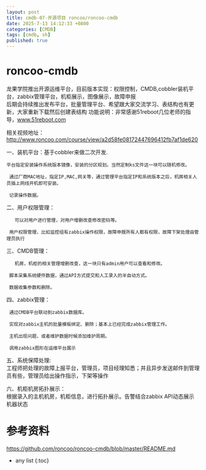 ```yaml
---
layout: post
title: cmdb-07-开源项目 roncoo/roncoo-cmdb
date: 2025-7-13 14:12:33 +0800
categories: [CMDB]
tags: [cmdb, sh]
published: true
---
```



# roncoo-cmdb

龙果学院推出开源运维平台，目前版本实现：权限控制，CMDB,cobbler装机平台，zabbix管理平台，机柜展示，图像展示，故障申报<br />
后期会持续推出发布平台，批量管理平台、希望跟大家交流学习、表结构也有更新，大家重新下载然后创建表结构
功能说明：非常感谢51reboot几位老师的指导，www.51reboot.com

相关视频地址：http://www.roncoo.com/course/view/a2d58fe08172447696412fb7af1de620

  一、装机平台：基于cobbler来做二次开发.


    平台指定安装操作系统版本镜像，安装的分区规划。当然定制ks文件这一块可以随机修改。

     通过厂商MAC地址，指定IP,MAC,网关等，通过管理平台指定IP和系统版本之后，机房相关人员插上网线开机即可安装。

     记录操作数据。


  二、用户权限管理：


       可以对用户进行管理，对用户增删改查修改密码等。

     用户权限管理，比如监控组有zabbix操作权限，故障申报所有人都有权限，故障下架处理由管理员执行


  三、CMDB管理：


       机房，机柜的相关管理增删改查，这一块只有admin用户可以查看和修改。

     脚本采集系统硬件数据，通过API方式提交和人工录入的半自动方式。

     数据收集参数和删除。


  四、zabbix管理：<br />


     通过CMDB平台联动到zabbix数据库。

     实现对zabbix主机的批量模板绑定、删除；基本上已经完成zabbix管理工作。

     主机出现问题，或者维护数据时候添加维护周期。

     调用zabbix图形在运维平台展示
     
  五、系统保障处理:<br />
     工程师把处理的故障上报平台，管理员，项目经理知悉；并且异步发送邮件到管理员有些，管理员给出操作指示，下架等操作
     
  
  六、机柜机房拓扑展示：<br />
      根据录入的主机机房，机柜信息，进行拓扑展示。告警结合zabbix API动态展示机器状态
  

# 参考资料

https://github.com/roncoo/roncoo-cmdb/blob/master/README.md

* any list
{:toc}